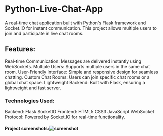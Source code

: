 # Python-Live-Chat-App

A real-time chat application built with Python's Flask framework and Socket.IO for instant communication. This project allows multiple users to join and participate in live chat rooms.

## Features:

Real-time Communication: Messages are delivered instantly using WebSockets.
Multiple Users: Supports multiple users in the same chat room.
User-Friendly Interface: Simple and responsive design for seamless chatting.
Custom Chat Rooms: Users can join specific chat rooms or a global chat space.
Lightweight Backend: Built with Flask, ensuring a lightweight and fast server.

### Technologies Used: 

Backend:
Flask
SocketIO
Frontend:
HTML5
CSS3
JavaScript
WebSocket Protocol: Powered by Socket.IO for real-time functionality.

#### Project screenshots:![screenshot](https://github.com/user-attachments/assets/6371babf-ec8a-4e4e-bf3f-bd1e166f1069)






